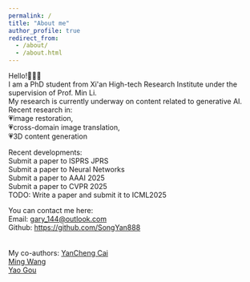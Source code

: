 ```yaml
---
permalink: /
title: "About me"
author_profile: true
redirect_from: 
  - /about/
  - /about.html
---
```


Hello!🤗🤗🤗<br>
I am a PhD student from Xi'an High-tech Research Institute under the supervision of Prof. Min Li. <br>
My research is currently underway on content related to generative AI.<br>
Recent research in: <br>💗image restoration,<br> 💗cross-domain image translation, <br>💗3D content generation<br>

Recent developments:<br>
Submit a paper to ISPRS JPRS<br>
Submit a paper to Neural Networks<br>
Submit a paper to AAAI 2025<br>
Submit a paper to CVPR 2025<br>
TODO: Write a paper and submit it to ICML2025<br>

You can contact me here:<br>
Email: gary_144@outlook.com<br>Github: https://github.com/SongYan888<br><br><br>
My co-authors:
[YanCheng Cai](https://caiyancheng.github.io/academic_chinese.html)<br>
[Ming Wang](https://github.com/miingwang)<br>
[Yao Gou](https://github.com/gouayao)<br>
